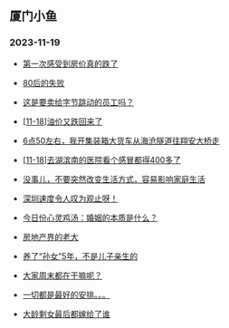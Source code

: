 ## 厦门小鱼 
### 2023-11-19

+ [第一次感受到房价真的跌了](http://bbs.xmfish.com/read-htm-tid-18107672.html)

+ [80后的失败](http://bbs.xmfish.com/read-htm-tid-18107521.html)

+ [这是要卖给字节跳动的员工吗？](http://bbs.xmfish.com/read-htm-tid-18107530.html)

+ [[11-18]油价又跌回来了](http://bbs.xmfish.com/read-htm-tid-18107759.html)

+ [6点50左右，我开集装箱大货车从海沧隧道往翔安大桥走](http://bbs.xmfish.com/read-htm-tid-18107523.html)

+ [[11-18]去湖滨南的医院看个感冒都得400多了](http://bbs.xmfish.com/read-htm-tid-18107707.html)

+ [没事儿，不要突然改变生活方式，容易影响家庭生活](http://bbs.xmfish.com/read-htm-tid-18107701.html)

+ [深圳速度令人叹为观止呀！](http://bbs.xmfish.com/read-htm-tid-18107790.html)

+ [今日份心灵鸡汤：婚姻的本质是什么？](http://bbs.xmfish.com/read-htm-tid-18107614.html)

+ [房地产界的老大](http://bbs.xmfish.com/read-htm-tid-18107686.html)

+ [养了“孙女”5年，不是儿子亲生的](http://bbs.xmfish.com/read-htm-tid-18107561.html)

+ [大家周末都在干嘛呢？](http://bbs.xmfish.com/read-htm-tid-18107796.html)

+ [一切都是最好的安排。。。](http://bbs.xmfish.com/read-htm-tid-18107784.html)

+ [大龄剩女最后都嫁给了谁](http://bbs.xmfish.com/read-htm-tid-18107777.html)

